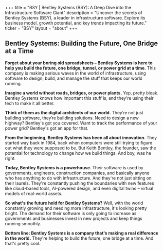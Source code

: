 +++
title = "BSY |  Bentley Systems (BSY): A Deep Dive into the Infrastructure Software Giant"
description = "Uncover the secrets of Bentley Systems (BSY), a leader in infrastructure software. Explore its business model, growth potential, and key trends impacting its future."
ticker = "BSY"
layout = "about"
+++

        


## Bentley Systems: Building the Future, One Bridge at a Time

**Forget about your boring old spreadsheets –  Bentley Systems is here to help you build the future, one bridge, tunnel, or power grid at a time.** This company is making serious waves in the world of infrastructure, using software to design, build, and manage the stuff that keeps our world running. 

**Imagine a world without roads, bridges, or power plants.**  Yep, pretty bleak.  Bentley Systems knows how important this stuff is, and they're using their tech to make it all better. 

**Think of them as the digital architects of our world.**  They’re not just building software, they’re building solutions.  Need to design a new highway?  Bentley's got you covered. Want to track the performance of your power grid?  Bentley's got an app for that.

**From the beginning, Bentley Systems has been all about innovation.**  They started way back in 1984, back when computers were still trying to figure out what they were supposed to be.  But Keith Bentley, the founder, saw the potential for technology to change how we build things.  And boy, was he right. 

**Today, Bentley Systems is a powerhouse.**  Their software is used by governments, engineers, construction companies, and basically anyone who has anything to do with infrastructure.  And they're not just sitting on their laurels.  They're constantly pushing the boundaries with new features like cloud-based tools, AI-powered design, and even digital twins – virtual models of real-world assets.

**So what's the future hold for Bentley Systems?**  Well, with the world constantly growing and needing more infrastructure, it's looking pretty bright.  The demand for their software is only going to increase as governments and businesses invest in new projects and keep things running smoothly. 

**Bottom line:  Bentley Systems is a company that's making a real difference in the world.** They're helping to build the future, one bridge at a time. And that's pretty cool.  

        